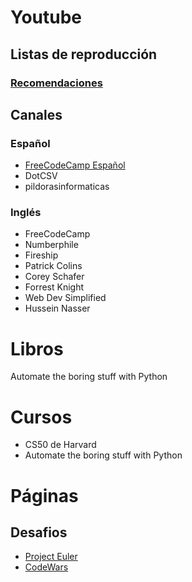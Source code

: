 # Youtube
## Listas de reproducción 
### [Recomendaciones](https://youtube.com/playlist?list=PL1ckIC5ISqnURyyx2_44c3kEBAcWaqCg9)

## Canales

### Español
- [FreeCodeCamp Español](https://www.youtube.com/c/freeCodeCampEspa%C3%B1ol)
- DotCSV
- pildorasinformaticas 

### Inglés
- FreeCodeCamp
- Numberphile
- Fireship
- Patrick Colins
- Corey Schafer
- Forrest Knight
- Web Dev Simplified
- Hussein Nasser


# Libros
Automate the boring stuff with Python

# Cursos 
- CS50 de Harvard
- Automate the boring stuff with Python

# Páginas

## Desafios
- [Project Euler](https://projecteuler.net/)
- [CodeWars](https://www.codewars.com/)

